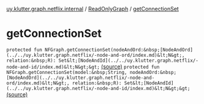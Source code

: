 [uy.klutter.graph.netflix.internal](../index.md) / [ReadOnlyGraph](index.md) / [getConnectionSet](.)


# getConnectionSet

`protected fun NFGraph.getConnectionSet(nodeAndOrd:&nbsp;[NodeAndOrd](../../uy.klutter.graph.netflix/-node-and-ord/index.md)&lt;N&gt;, relation:&nbsp;R): Set&lt;[NodeAndId](../../uy.klutter.graph.netflix/-node-and-id/index.md)&lt;N&gt;&gt;` [(source)](https://github.com/kohesive/klutter/blob/master/netflix-graph-jdk6/src/main/kotlin/uy/klutter/graph/netflix/internal/Graph.kt#L153)
`protected fun NFGraph.getConnectionSet(model:&nbsp;String, nodeAndOrd:&nbsp;[NodeAndOrd](../../uy.klutter.graph.netflix/-node-and-ord/index.md)&lt;N&gt;, relation:&nbsp;R): Set&lt;[NodeAndId](../../uy.klutter.graph.netflix/-node-and-id/index.md)&lt;N&gt;&gt;` [(source)](https://github.com/kohesive/klutter/blob/master/netflix-graph-jdk6/src/main/kotlin/uy/klutter/graph/netflix/internal/Graph.kt#L157)



